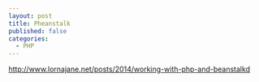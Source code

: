 ```yaml
---
layout: post
title: Pheanstalk
published: false
categories:
  - PHP
---
```

http://www.lornajane.net/posts/2014/working-with-php-and-beanstalkd